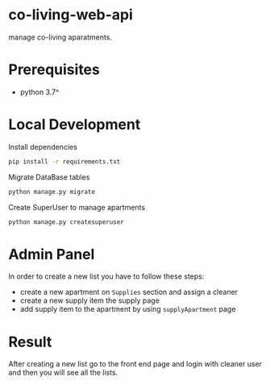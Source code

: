 # co-living-web-api

manage co-living aparatments.

# Prerequisites

- python 3.7^

# Local Development

Install dependencies
```bash
pip install -r requirements.txt
```

Migrate DataBase tables
```bash
python manage.py migrate
```

Create SuperUser to manage apartments
```bash
python manage.py createsuperuser
```

# Admin Panel
In order to create a new list you have to follow these steps:

* create a new apartment on `Supplies` section and assign a cleaner
* create a new supply item the supply page
* add supply item to the apartment by using `supplyApartment` page

# Result

After creating a new list go to the front end page and login with cleaner user and then you will see all the lists.
